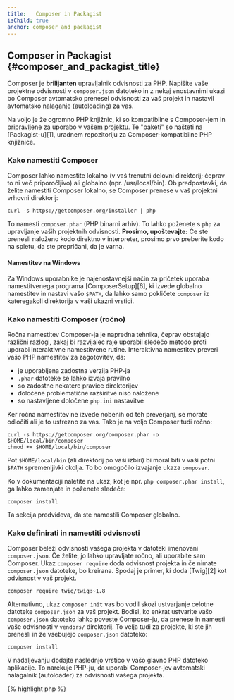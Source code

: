 ```yaml
---
title:   Composer in Packagist
isChild: true
anchor: composer_and_packagist
---
```


## Composer in Packagist {#composer_and_packagist_title}

Composer je **brilijanten** upravljalnik odvisnosti za PHP. Napišite vaše projektne odvisnosti v `composer.json` datoteko in z nekaj enostavnimi ukazi bo Composer avtomatsko prenesel odvisnosti za vaš projekt in nastavil avtomatsko nalaganje (autoloading) za vas.

Na voljo je že ogromno PHP knjižnic, ki so kompatibilne s Composer-jem in pripravljene za uporabo v vašem projektu. Te "paketi" so našteti na [Packagist-u][1], uradnem repozitoriju za Composer-kompatibilne PHP knjižnice.

### Kako namestiti Composer

Composer lahko namestite lokalno (v vaš trenutni delovni direktorij; čeprav to ni več priporočljivo) ali globalno (npr. /usr/local/bin). Ob predpostavki, da želite namestiti Composer lokalno, se Composer prenese v vaš projektni vrhovni direktorij:

    curl -s https://getcomposer.org/installer | php

To namesti `composer.phar` (PHP binarni arhiv). To lahko poženete s `php` za upravljanje vaših projektnih odvisnosti.
<strong>Prosimo, upoštevajte:</strong> Če ste prenesli naloženo kodo direktno v interpreter, prosimo prvo preberite kodo na spletu, da ste prepričani, da je varna.

#### Namestitev na Windows

Za Windows uporabnike je najenostavnejši način za pričetek uporaba namestitvenega programa [ComposerSetup][6], ki izvede globalno namestitev in nastavi vašo `$PATH`, da lahko samo pokličete `composer` iz kateregakoli direktorija v vaši ukazni vrstici.

### Kako namestiti Composer (ročno)

Ročna namestitev Composer-ja je napredna tehnika, čeprav obstajajo različni razlogi, zakaj bi razvijalec raje uporabil sledečo metodo proti uporabi interaktivne namestitvene rutine. Interaktivna namestitev preveri vašo PHP namestitev za zagotovitev, da:

- je uporabljena zadostna verzija PHP-ja
- `.phar` datoteke se lahko izvaja pravilno
- so zadostne nekatere pravice direktorijev
- določene problematične razširitve niso naložene
- so nastavljene določene `php.ini` nastavitve

Ker ročna namestitev ne izvede nobenih od teh preverjanj, se morate odločiti ali je to ustrezno za vas. Tako je na voljo Composer tudi ročno:

    curl -s https://getcomposer.org/composer.phar -o $HOME/local/bin/composer
    chmod +x $HOME/local/bin/composer

Pot `$HOME/local/bin` (ali direktorij po vaši izbiri) bi moral biti v vaši potni `$PATH` spremenljivki okolja. To bo omogočilo izvajanje ukaza `composer`.

Ko v dokumentaciji naletite na ukaz, kot je npr. `php composer.phar install`, ga lahko zamenjate in poženete sledeče:

    composer install

Ta sekcija predvideva, da ste namestili Composer globalno.

### Kako definirati in namestiti odvisnosti

Composer beleži odvisnosti vašega projekta v datoteki imenovani `composer.json`. Če želite, jo lahko upravljate ročno, ali uporabite sam Composer. Ukaz `composer require` doda odvisnost projekta in če nimate `composer.json` datoteke, bo kreirana. Spodaj je primer, ki doda [Twig][2] kot odvisnost v vaš projekt.

	composer require twig/twig:~1.8

Alternativno, ukaz `composer init` vas bo vodil skozi ustvarjanje celotne datoteke `composer.json` za vaš projekt. Bodisi, ko enkrat ustvarite vašo `composer.json` datoteko lahko poveste Composer-ju, da prenese in namesti vaše odvisnosti v `vendors/` direktorij. To velja tudi za projekte, ki ste jih prenesli in že vsebujejo `composer.json` datoteko:

    composer install

V nadaljevanju dodajte naslednjo vrstico v vašo glavno PHP datoteko aplikacije. To narekuje PHP-ju, da uporabi Composer-jev avtomatski nalagalnik (autoloader) za odvisnosti vašega projekta.

{% highlight php %}
<?php
require 'vendor/autoload.php';
{% endhighlight %}

Sedaj lahko uporabite odvisnosti vašega projekta in bodo avtomatsko naložene na zahtevo.

### Posodobitev vaših odvisnosti

Composer ustvari datoteko imenovano `composer.lock`, ki shrani točno verzijo za vsak paket, ki ga je prenesel, ko ste prvič pognali ukaz `php composer.phar install`. Če delite vaš projekt z drugimi razvijalci in je datoteka `composer.lock` del vaše distribucije, bodo ob ukazu `php composer.phar install` dobili točno enake verzije kot vi. Za posodobitev vaših odvisnosti poženite ukaz `php composer.phar update`.

To je najbolj uporabno, ko definirate vaše verzije zahtev fleksibilno. Na primer zahtevana verzija `~1.8` pomeni "karkoli novejše od `1.8.0`, vendar manj kot `2.0.x-dev`. Lahko uporabite tudi nadomestni znak `*` kot pri `1.8.*`. Sedaj bo Composer ukaz `php composer.phar update` nadgradil vaše odvisnosti na najnovejše verzije, ki ustrezajo omejitvam, ki ste jih definirali.

### Obvestila posodobitev

Da dobite obvestila o novih verzijah izdaj se lahko naročite na [VersionEye][3], spletno storitev, ki nadzira vaše GitHub in BitBucket račune za `composer.json` datotekami in pošilja e-pošto z novimi izdajami paketov.

### Preverjanje vaših odvisnosti za varnostnimi težavami

[Security Advisories Checker][4] je spletni servis in orodje za ukazno vrstico (CLI), ki bo tako preučil vašo datoteko `composer.lock` kot vam tudi povedal, če potrebujete kakšne posodobitve za vaše odvisnosti.

* [Naučite se o Composer-ju][5]

[1]: http://packagist.org/
[2]: http://twig.sensiolabs.org
[3]: https://www.versioneye.com/
[4]: https://security.sensiolabs.org/
[5]: http://getcomposer.org/doc/00-intro.md
[6]: https://getcomposer.org/Composer-Setup.exe

